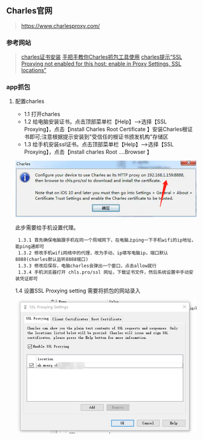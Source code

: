 ## Charles官网
> https://www.charlesproxy.com/

### 参考网站
> [charles证书安装](https://www.jianshu.com/p/8346143aba53)
> [手把手教你Charles抓包工具使用](https://blog.csdn.net/u012486840/article/details/106593213)
> [charles提示“SSL Proxying not enabled for this host: enable in Proxy Settings, SSL locations”](https://blog.csdn.net/jiang_mingyi/article/details/78845956)

### app抓包

1. 配置charles
    - 1.1 打开charles
    - 1.2 给电脑安装证书。点击顶部菜单栏【Help】–>选择【SSL Proxying】，点击【install Charles Root Certificate 】安装Charles根证书即可;注意根据提示安装到"受信任的根证书颁发机构"存储区
    - 1.3 给手机安装ssl证书。点击顶部菜单栏【Help】–>选择【SSL Proxying】，点击【install charles Root ....Browser 】
    
    ![avater](../assets/images/安装证书到手机2.png)

    此步需要给手机设置代理。
    
        1.3.1 首先确保电脑跟手机在同一个局域网下，在电脑上ping一下手机wifi的ip地址，能ping通即可
        1.3.2 修改手机wifi网络中的代理，改为手动，ip填写电脑ip，端口默认8888(charles默认监听8888端口)
        1.3.3 修改后保存，电脑charles会弹出一个窗口，点击allow就行
        1.3.4 手机浏览器打开 chls.pro/ssl 网址，下载证书文件，然后系统设置中手动安装凭证即可

    1.4 设置SSL Proxying setting
    需要将抓包的网站录入
    
    ![avater](../assets/images/ssl代理设置.png)



